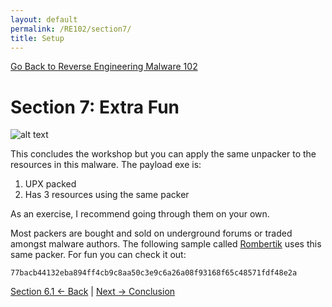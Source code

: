 ```yaml
---
layout: default
permalink: /RE102/section7/
title: Setup
---
```

[Go Back to Reverse Engineering Malware 102](https://securedorg.github.io/RE102/)

# Section 7: Extra Fun #

![alt text](https://securedorg.github.io/RE102/images/SectionFun_intro.gif "intro")

This concludes the workshop but you can apply the same unpacker to the resources in this malware. The payload exe is:
1. UPX packed
2. Has 3 resources using the same packer

As an exercise, I recommend going through them on your own.

Most packers are bought and sold on underground forums or traded amongst malware authors. The following sample called [Rombertik](https://en.wikipedia.org/wiki/Rombertik) uses this same packer. For fun you can check it out:

```
77bacb44132eba894ff4cb9c8aa50c3e9c6a26a08f93168f65c48571fdf48e2a
```

[Section 6.1 <- Back](https://securedorg.github.io/RE102/section6.1) | [Next -> Conclusion](https://securedorg.github.io/RE102/section8)
